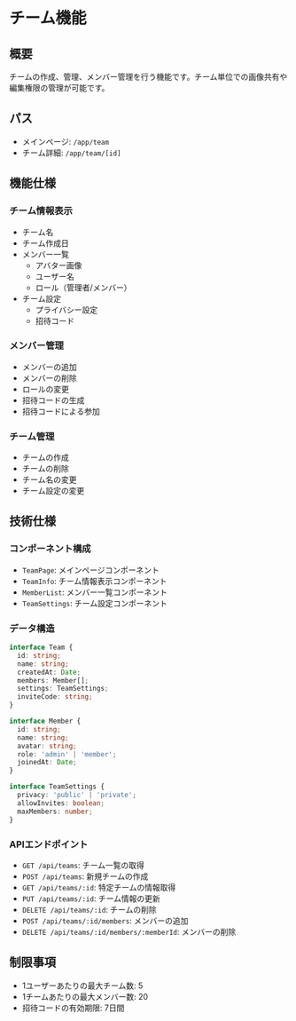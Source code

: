 # チーム機能

## 概要
チームの作成、管理、メンバー管理を行う機能です。チーム単位での画像共有や編集権限の管理が可能です。

## パス
- メインページ: `/app/team`
- チーム詳細: `/app/team/[id]`

## 機能仕様

### チーム情報表示
- チーム名
- チーム作成日
- メンバー一覧
  - アバター画像
  - ユーザー名
  - ロール（管理者/メンバー）
- チーム設定
  - プライバシー設定
  - 招待コード

### メンバー管理
- メンバーの追加
- メンバーの削除
- ロールの変更
- 招待コードの生成
- 招待コードによる参加

### チーム管理
- チームの作成
- チームの削除
- チーム名の変更
- チーム設定の変更

## 技術仕様

### コンポーネント構成
- `TeamPage`: メインページコンポーネント
- `TeamInfo`: チーム情報表示コンポーネント
- `MemberList`: メンバー一覧コンポーネント
- `TeamSettings`: チーム設定コンポーネント

### データ構造
```typescript
interface Team {
  id: string;
  name: string;
  createdAt: Date;
  members: Member[];
  settings: TeamSettings;
  inviteCode: string;
}

interface Member {
  id: string;
  name: string;
  avatar: string;
  role: 'admin' | 'member';
  joinedAt: Date;
}

interface TeamSettings {
  privacy: 'public' | 'private';
  allowInvites: boolean;
  maxMembers: number;
}
```

### APIエンドポイント
- `GET /api/teams`: チーム一覧の取得
- `POST /api/teams`: 新規チームの作成
- `GET /api/teams/:id`: 特定チームの情報取得
- `PUT /api/teams/:id`: チーム情報の更新
- `DELETE /api/teams/:id`: チームの削除
- `POST /api/teams/:id/members`: メンバーの追加
- `DELETE /api/teams/:id/members/:memberId`: メンバーの削除

## 制限事項
- 1ユーザーあたりの最大チーム数: 5
- 1チームあたりの最大メンバー数: 20
- 招待コードの有効期限: 7日間 